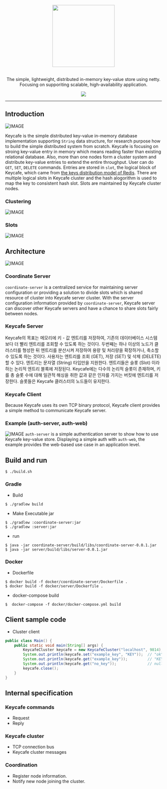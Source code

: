 <div align="center">
  <br/>
  <img src="./docs/images/logo.png" width="200" />
  <br/>
  <br/>
  <p>
    The simple, lightweight, distributed in-memory key-value store using netty. <br/>
    Focusing on supporiting scalable, high-availability application.  
  </p>
  <p>
    <a href="https://github.com/actumn/keycafe/blob/master/LICENSE">
      <img src="https://img.shields.io/badge/license-MIT-blue.svg"/>
    </a>
  </p>
</div>

---
## Introduction
![IMAGE](./docs/images/intro-key-value.png)

Keycafe is the simple distributed key-value in-memory database implementation supporting `String` data structure, for research purpose how to build the simple distributed system from scratch. Keycafe is focusing on stroing key-value entry in memory which means reading faster than existing relational database. Also, more than one nodes form a cluster system and distribute key-value entries to extend the entire throughput. User can do `GET`, `SET`, `DELETE` commands. Entries are stored in `slot`, the logical block of Keycafe, which came from [the keys distribution model of Redis](https://redis.io/topics/cluster-spec#keys-distribution-model). There are multiple logical slots in Keycafe cluster and the hash alogorithm is used to map the key to consistent hash slot. Slots are maintained by Keycafe cluster nodes.


### Clustering
![IMAGE](./docs/images/clustering.png)

### Slots
![IMAGE](./docs/images/clustering-slot.png)

## Architecture
![IMAGE](./docs/images/architecture.png)

### Coordinate Server
`coordinate-server` is a centralized service for maintaining server configuration or providing a solution to divide slots which is shared resource of cluster into Keycafe server cluster. With the server configuration information provided by `coordinate-server`, Keycafe server can discover other Keycafe servers and have a chance to share slots fairly between nodes. 


### Keycafe Server
Keycafe의 목표는 메모리에 키 - 값 엔트리를 저장하여, 기존의 데이터베이스 시스템 보다 더 빨리 엔트리를 조회할 수 있도록 하는 것이다. 두번째는 하나 이상의 노드가 클러스터를 형성한 뒤 엔트리를 분산시켜 저장하여 용량 및 처리량을 확장하거나, 축소할 수 있도록 하는 것이다. 사용자는 엔트리를 조회 (GET), 저장 (SET) 및 삭제 (DELETE) 할 수 있다. 엔트리는 문자열 (String) 타입만을 지원한다. 엔트리들은 슬롯 (Slot) 이라 하는 논리적 엔트리 블록에 저장된다. Keycafe에는 다수의 논리적 슬롯이 존재하며, 키를 총 슬롯 수에 대해 일관적 해싱을 취한 값과 같은 인자를 가지는 버킷에 엔트리를 저장한다. 슬롯들은 Keycafe 클러스터의 노드들이 유지한다.
 
### Keycafe Client
Because Keycafe uses its own TCP binary protocol, Keycafe client provides a simple method to communicate Keycafe server. 

### Example (auth-server, auth-web)
![IMAGE](./docs/images/example-auth-web.png)
`auth-server` is a simple authentication server to show how to use Keycafe key-value store. Displaying a simple auth with `auth-web`, the example provides the web-based use case in an application level. 

## Build and run
```shell script
$ ./build.sh
```
### Gradle
- Build
```shell script
$ ./gradlew build
```
- Make Executable jar
```shell script
$ ./gradlew :coordinate-server:jar
$ ./gradlew :server:jar
```
- run
```shell script
$ java -jar coordinate-server/build/libs/coordinate-server-0.0.1.jar
$ java -jar server/build/libs/server-0.0.1.jar
```
### Docker
- Dockerfile
```shell script
$ docker build -f docker/coordinate-server/Dockerfile .
$ docker build -f docker/server/Dockerfile .
```
- docker-compose build
```shell script
$  docker-compose -f docker/docker-compose.yml build
```


## Client sample code
- Cluster client
```java
public class Main() {
    public static void main(String[] args) {
        KeycafeCluster keycafe = new KeycafeCluster("localhost", 9814);
        System.out.println(keycafe.set("example_key", "KEY"));  // "ok"
        System.out.println(keycafe.get("example_key"));         // "KEY"
        System.out.println(keycafe.get("no_key"));              // null
        keycafe.close();
    }
}
```

## Internal specification
### Keycafe commands
- Request
- Reply

### Keycafe cluster
- TCP connection bus
- Keycafe cluster messages

### Coordination
- Register node information.
- Notify new node joining the cluster.



